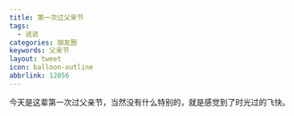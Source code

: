 ```yaml
---
title: 第一次过父亲节
tags:
  - 说说
categories: 朋友圈
keywords: 父亲节
layout: tweet
icon: balloon-outline
abbrlink: 12056
---
```


今天是这辈第一次过父亲节，当然没有什么特别的，就是感觉到了时光过的飞快。

<!--more-->